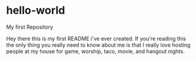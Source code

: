 # hello-world
My first Repository

Hey there this is my first README i've ever created. If you're reading this the only thing you really need to know about me is that I really love hosting people at my house for game, worship, taco, movie, and hangout nights. 
